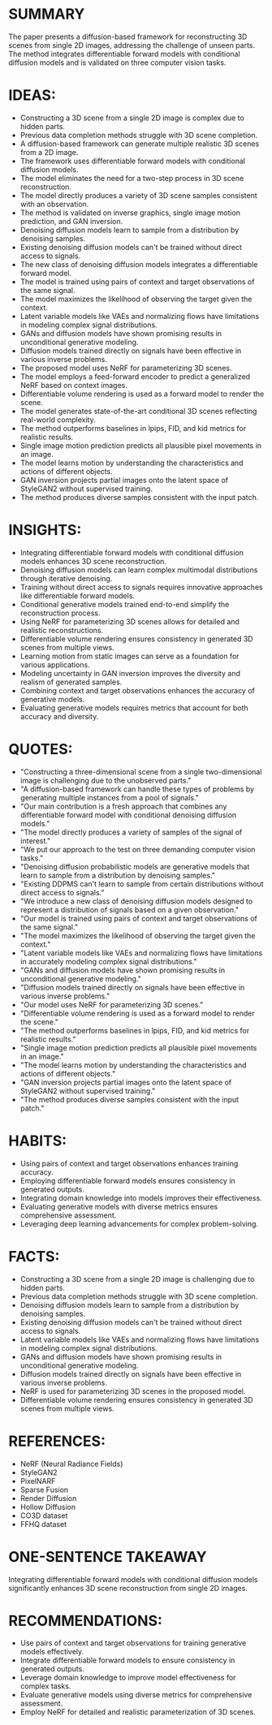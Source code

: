 # SUMMARY
The paper presents a diffusion-based framework for reconstructing 3D scenes from single 2D images, addressing the challenge of unseen parts. The method integrates differentiable forward models with conditional diffusion models and is validated on three computer vision tasks.

# IDEAS:
- Constructing a 3D scene from a single 2D image is complex due to hidden parts.
- Previous data completion methods struggle with 3D scene completion.
- A diffusion-based framework can generate multiple realistic 3D scenes from a 2D image.
- The framework uses differentiable forward models with conditional diffusion models.
- The model eliminates the need for a two-step process in 3D scene reconstruction.
- The model directly produces a variety of 3D scene samples consistent with an observation.
- The method is validated on inverse graphics, single image motion prediction, and GAN inversion.
- Denoising diffusion models learn to sample from a distribution by denoising samples.
- Existing denoising diffusion models can't be trained without direct access to signals.
- The new class of denoising diffusion models integrates a differentiable forward model.
- The model is trained using pairs of context and target observations of the same signal.
- The model maximizes the likelihood of observing the target given the context.
- Latent variable models like VAEs and normalizing flows have limitations in modeling complex signal distributions.
- GANs and diffusion models have shown promising results in unconditional generative modeling.
- Diffusion models trained directly on signals have been effective in various inverse problems.
- The proposed model uses NeRF for parameterizing 3D scenes.
- The model employs a feed-forward encoder to predict a generalized NeRF based on context images.
- Differentiable volume rendering is used as a forward model to render the scene.
- The model generates state-of-the-art conditional 3D scenes reflecting real-world complexity.
- The method outperforms baselines in lpips, FID, and kid metrics for realistic results.
- Single image motion prediction predicts all plausible pixel movements in an image.
- The model learns motion by understanding the characteristics and actions of different objects.
- GAN inversion projects partial images onto the latent space of StyleGAN2 without supervised training.
- The method produces diverse samples consistent with the input patch.

# INSIGHTS:
- Integrating differentiable forward models with conditional diffusion models enhances 3D scene reconstruction.
- Denoising diffusion models can learn complex multimodal distributions through iterative denoising.
- Training without direct access to signals requires innovative approaches like differentiable forward models.
- Conditional generative models trained end-to-end simplify the reconstruction process.
- Using NeRF for parameterizing 3D scenes allows for detailed and realistic reconstructions.
- Differentiable volume rendering ensures consistency in generated 3D scenes from multiple views.
- Learning motion from static images can serve as a foundation for various applications.
- Modeling uncertainty in GAN inversion improves the diversity and realism of generated samples.
- Combining context and target observations enhances the accuracy of generative models.
- Evaluating generative models requires metrics that account for both accuracy and diversity.

# QUOTES:
- "Constructing a three-dimensional scene from a single two-dimensional image is challenging due to the unobserved parts."
- "A diffusion-based framework can handle these types of problems by generating multiple instances from a pool of signals."
- "Our main contribution is a fresh approach that combines any differentiable forward model with conditional denoising diffusion models."
- "The model directly produces a variety of samples of the signal of interest."
- "We put our approach to the test on three demanding computer vision tasks."
- "Denoising diffusion probabilistic models are generative models that learn to sample from a distribution by denoising samples."
- "Existing DDPMS can't learn to sample from certain distributions without direct access to signals."
- "We introduce a new class of denoising diffusion models designed to represent a distribution of signals based on a given observation."
- "Our model is trained using pairs of context and target observations of the same signal."
- "The model maximizes the likelihood of observing the target given the context."
- "Latent variable models like VAEs and normalizing flows have limitations in accurately modeling complex signal distributions."
- "GANs and diffusion models have shown promising results in unconditional generative modeling."
- "Diffusion models trained directly on signals have been effective in various inverse problems."
- "Our model uses NeRF for parameterizing 3D scenes."
- "Differentiable volume rendering is used as a forward model to render the scene."
- "The method outperforms baselines in lpips, FID, and kid metrics for realistic results."
- "Single image motion prediction predicts all plausible pixel movements in an image."
- "The model learns motion by understanding the characteristics and actions of different objects."
- "GAN inversion projects partial images onto the latent space of StyleGAN2 without supervised training."
- "The method produces diverse samples consistent with the input patch."

# HABITS:
- Using pairs of context and target observations enhances training accuracy.
- Employing differentiable forward models ensures consistency in generated outputs.
- Integrating domain knowledge into models improves their effectiveness.
- Evaluating generative models with diverse metrics ensures comprehensive assessment.
- Leveraging deep learning advancements for complex problem-solving.

# FACTS:
- Constructing a 3D scene from a single 2D image is challenging due to hidden parts.
- Previous data completion methods struggle with 3D scene completion.
- Denoising diffusion models learn to sample from a distribution by denoising samples.
- Existing denoising diffusion models can't be trained without direct access to signals.
- Latent variable models like VAEs and normalizing flows have limitations in modeling complex signal distributions.
- GANs and diffusion models have shown promising results in unconditional generative modeling.
- Diffusion models trained directly on signals have been effective in various inverse problems.
- NeRF is used for parameterizing 3D scenes in the proposed model.
- Differentiable volume rendering ensures consistency in generated 3D scenes from multiple views.

# REFERENCES:
- NeRF (Neural Radiance Fields)
- StyleGAN2
- PixelNARF
- Sparse Fusion
- Render Diffusion
- Hollow Diffusion
- CO3D dataset
- FFHQ dataset

# ONE-SENTENCE TAKEAWAY
Integrating differentiable forward models with conditional diffusion models significantly enhances 3D scene reconstruction from single 2D images.

# RECOMMENDATIONS:
- Use pairs of context and target observations for training generative models effectively.
- Integrate differentiable forward models to ensure consistency in generated outputs.
- Leverage domain knowledge to improve model effectiveness for complex tasks.
- Evaluate generative models using diverse metrics for comprehensive assessment.
- Employ NeRF for detailed and realistic parameterization of 3D scenes.